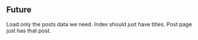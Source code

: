 ## Future

Load only the posts data we need. Index should just have titles. Post page just has that post.
